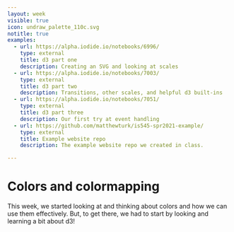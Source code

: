 ```yaml
---
layout: week
visible: true
icon: undraw_palette_110c.svg
notitle: true
examples:
  - url: https://alpha.iodide.io/notebooks/6996/
    type: external
    title: d3 part one
    description: Creating an SVG and looking at scales
  - url: https://alpha.iodide.io/notebooks/7003/
    type: external
    title: d3 part two
    description: Transitions, other scales, and helpful d3 built-ins
  - url: https://alpha.iodide.io/notebooks/7051/
    type: external
    title: d3 part three
    description: Our first try at event handling
  - url: https://github.com/matthewturk/is545-spr2021-example/
    type: external
    title: Example website repo
    description: The example website repo we created in class.

---
```


# Colors and colormapping

This week, we started looking at and thinking about colors and how we can use them effectively.  But, to get there, we had to start by looking and learning a bit about d3!
